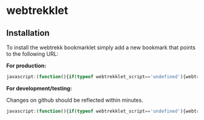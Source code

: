 # webtrekklet

## Installation
To install the webtrekk bookmarklet simply add a new bookmark that points to the following URL:

**For production:**
```javascript
javascript:(function(){if(typeof webtrekklet_script=='undefined'){webtrekklet_script=document.createElement('script');webtrekklet_script.type='text/javascript';webtrekklet_script.src='https://rawcdn.githack.com/claudio-pose/webtrekklet/ced5dc060f9f87a47294187d59557a8b8397ccc9/webtrekk_bookmarklet.js';document.getElementsByTagName('head')[0].appendChild(webtrekklet_script);}else{window.showHideWebtrekklet()();}})();
```

**For development/testing:**

Changes on github should be reflected within minutes.
```javascript
javascript:(function(){if(typeof webtrekklet_script=='undefined'){webtrekklet_script=document.createElement('script');webtrekklet_script.type='text/javascript';webtrekklet_script.src='https://raw.githack.com/claudio-pose/webtrekklet/master/webtrekk_bookmarklet.js';document.getElementsByTagName('head')[0].appendChild(webtrekklet_script);}else{window.showHideWebtrekklet()();}})();
```
